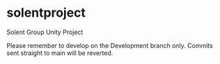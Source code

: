 # solentproject
Solent Group Unity Project

Please remember to develop on the Development branch only. 
Commits sent straight to main will be reverted.

